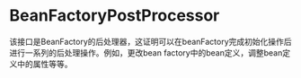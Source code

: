 # BeanFactoryPostProcessor

该接口是BeanFactory的后处理器，这证明可以在beanFactory完成初始化操作后进行一系列的后处理操作。例如，更改bean factory中的bean定义，调整bean定义中的属性等等。

